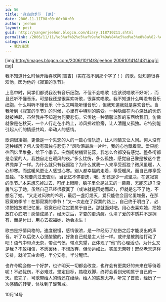 ```yaml
---
id: 56
title: '寂寞的季节  [原]'
date: 2006-11-11T08:00:00+00:00
author: jeehon
layout: post
guid: http://yangerjeehon.blogcn.com/diary,118710211.shtml
permalink: /2006/11/11/%e5%af%82%e5%af%9e%e7%9a%84%e5%ad%a3%e8%8a%82-%e5%8e%9f/
categories:
  - 我的生活
---
```

[img]http://images.blogcn.com/2006/10/14/8/jeehon,20061014141431.jpg[/img]
  
我不知道什么时候开始喜欢陶[吉吉]（实在找不到那个字了！）的歌，就知道很喜欢他，因为他的《寂寞的季节》。

上高中时，同学们都说我没有音乐细胞，不但不会唱歌（应该说唱歌不好听），而且还听不懂音乐。可是我还是很喜欢听歌，很喜欢唱歌。我不知道什么叫没有音乐细胞，什么叫听不懂音乐（什么又叫能听懂音乐），但我知道我就是喜欢音乐。当我听到《寂寞的季节》的时候，心里有中特别的感受。一种隐藏在内心深处的忧伤就被唤起，虽然我并不知道为何要悲伤。它传达一种清馨淡雅的东西给我们，仿佛就像是在秋天，一个人行走在小路上，凉风拂过脸旁，让人清醒又孤独。它特别能引起人们的情感共鸣，牵动人的感情。

歌词很凄婉，更像是一个失恋的人的一篇心情轨迹，让人同情又让人同。何人没有这种经历？何人没有孤独与悲伤？“风吹落最后一片叶，我的心也飘着雪。爱只能往回忆里堆叠，给下个季节。突然间树梢冒花蕊，我怎么会都没有感觉。整条街都是恋爱的人，我独自走在暖风的夜。”多么忧伤，多么孤独，感觉自己像是被这个世界抛弃了一样。为什么就只有我孤独？为什么就我一人来享受孤独？微风虽暖，人心却寒。而这暖风更让人感觉心寒。别人都幸福的走着，享受暖风，而自己却享受孤独。“多想要向过去告别，当记忆不停更迭，哦，却还是少一点坚决，在这寂寞的季节。”本来想忘掉过去，可闭上眼睛，脑子里全是过去的一幕幕，怎能忘却？没勇气忘了她，虽然自己已经很寂寞了（或许就是因她而起），但就是忘不了她，不想忘了她。“又走过风吹的冷冽，最后一盏灯熄灭，爱只能往会回忆里堆叠，在那寂寞的季节！在那寂寞的季节！”又一次走在了寂寞的路上，自己终于明白了，必须把她放进记忆里，寂寞已经注定要属于自己，那就面对吧。用心去喜欢她，把她放在心底吧！感情成熟了，经历之后，才变的更清醒。认清了爱的本质并不是拥有，而是付出，用心去祝福她，她会永生！

歌曲是抒情风格的。速度很慢，感情很浓，是一种经历了悲伤之后才能发出的声音。听了以后使人心里酸酸的，好象自己就是主人翁一样。或许是被割给打动了吧！语气中带点无奈，带点气愤，带点失望，正体现了“他”的心理活动。为什么又是我？不敢相信，不愿罢休，不想放弃，但命运如此，实属无奈呀！既然老天这样安排，就听天由命吧，半分安慰，半分醒悟。

也许今晚会做一个好梦，也许明天一切都会改变，也许会有更美好的未来在等待着呢！不必忧伤，不必难过，坚定目标，踏稳双脚，终将会看到光明属于自己的一天。歌完了，可歌带给人的情还在继续，给人的感想尤存。听完了首歌，经历了一次感情的转变，体味到了酸苦咸。
                                                                                  
10月14号